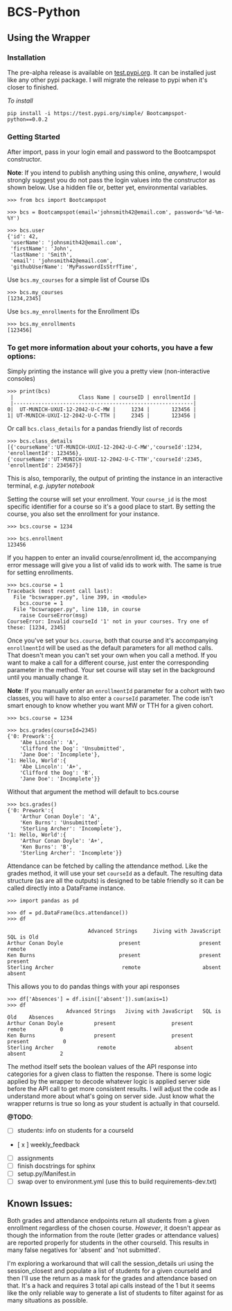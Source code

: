# BCS-Python

## Using the Wrapper

### Installation

The pre-alpha release is available on [test.pypi.org](test.pypi.org/project/Bootcampspot-python/0.0.1/). It can be installed just like any other pypi package. I will migrate the release to pypi when it's closer to finished.

_To install_

```
pip install -i https://test.pypi.org/simple/ Bootcampspot-python==0.0.2
```

### Getting Started

After import, pass in your login email and password to the Bootcampspot constructor.

**Note**: If you intend to publish anything using this online, _anywhere_, I would strongly suggest you do not pass the login values into the constructor as shown below. Use a hidden file or, better yet, environmental variables.

```
>>> from bcs import Bootcampspot

>>> bcs = Bootcampspot(email='johnsmith42@email.com', password='%d-%m-%Y')

>>> bcs.user
{'id': 42,
 'userName': 'johnsmith42@email.com',
 'firstName': 'John',
 'lastName': 'Smith',
 'email': 'johnsmith42@email.com',
 'githubUserName': 'MyPasswordIsStrfTime',
```

Use `bcs.my_courses` for a simple list of Course IDs

```
>>> bcs.my_courses
[1234,2345]
```

Use `bcs.my_enrollments` for the Enrollment IDs

```
>>> bcs.my_enrollments
[123456]
```

### To get more information about your cohorts, you have a few options:

Simply printing the instance will give you a pretty view (non-interactive consoles)

```
>>> print(bcs)
 |                     Class Name | courseID | enrollmentId |
 |----------------------------------------------------------|
0|  UT-MUNICH-UXUI-12-2042-U-C-MW |     1234 |       123456 |
1| UT-MUNICH-UXUI-12-2042-U-C-TTH |     2345 |       123456 |
```

Or call `bcs.class_details` for a pandas friendly list of records

```
>>> bcs.class_details
[{'courseName':'UT-MUNICH-UXUI-12-2042-U-C-MW','courseId':1234, 'enrollmentId': 123456},
{'courseName':'UT-MUNICH-UXUI-12-2042-U-C-TTH','courseId':2345, 'enrollmentId': 234567}]
```

This is also, temporarily, the output of printing the instance in an interactive terminal, _e.g. jupyter notebook_

Setting the course will set your enrollment. Your `course_id` is the most specific identifier for a course so it's a good place to start. By setting the course, you also set the enrollment for your instance.

```
>>> bcs.course = 1234

>>> bcs.enrollment
123456
```

If you happen to enter an invalid course/enrollment id, the accompanying error message will give you a list of valid ids to work with. The same is true for setting enrollments.

```
>>> bcs.course = 1
Traceback (most recent call last):
  File "bcswrapper.py", line 399, in <module>
    bcs.course = 1
  File "bcswrapper.py", line 110, in course
    raise CourseError(msg)
CourseError: Invalid courseId '1' not in your courses. Try one of these: [1234, 2345]
```

Once you've set your `bcs.course`, both that course and it's accompanying `enrollmentId` will be used as the default parameters for all method calls. That doesn't mean you can't set your own when you call a method. If you want to make a call for a different course, just enter the corresponding parameter in the method. Your set course will stay set in the background until you manually change it.

**Note**: If you manually enter an `enrollmentId` parameter for a cohort with two classes, you will have to also enter a `courseId` parameter. The code isn't smart enough to know whether you want MW or TTH for a given cohort.

```
>>> bcs.course = 1234

>>> bcs.grades(courseId=2345)
{'0: Prework':{
    'Abe Lincoln': 'A',
    'Clifford the Dog': 'Unsubmitted',
    'Jane Doe': 'Incomplete'},
'1: Hello, World':{
    'Abe Lincoln': 'A+',
    'Clifford the Dog': 'B',
    'Jane Doe': 'Incomplete'}}
```

Without that argument the method will default to bcs.course

```
>>> bcs.grades()
{'0: Prework':{
    'Arthur Conan Doyle': 'A',
    'Ken Burns': 'Unsubmitted',
    'Sterling Archer': 'Incomplete'},
'1: Hello, World':{
    'Arthur Conan Doyle': 'A+',
    'Ken Burns': 'B',
    'Sterling Archer': 'Incomplete'}}
```

Attendance can be fetched by calling the attendance method. Like the grades method, it will use your set `courseId` as a default. The resulting data structure (as are all the outputs) is designed to be table friendly so it can be called directly into a DataFrame instance.

```
>>> import pandas as pd

>>> df = pd.DataFrame(bcs.attendance())
>>> df

                          Advanced Strings     Jiving with JavaScript      SQL is Old
Arthur Conan Doyle                  present                   present          remote
Ken Burns                           present                   present         present
Sterling Archer                      remote                    absent          absent

```

This allows you to do pandas things with your api responses

```
>>> df['Absences'] = df.isin(['absent']).sum(axis=1)
>>> df
                   Advanced Strings   Jiving with JavaScript   SQL is Old    Absences
Arthur Conan Doyle          present                  present       remote           0
Ken Burns                   present                  present      present           0
Sterling Archer              remote                   absent       absent           2

```

The method itself sets the boolean values of the API response into categories for a given class to flatten the response. There is some logic applied by the wrapper to decode whatever logic is applied server side before the API call to get more consistent results. I will adjust the code as I understand more about what's going on server side. Just know what the wrapper returns is true so long as your student is actually in that courseId.

**@TODO**:

- [ ] students: info on students for a courseId
- [ x ] weekly_feedback
- [ ] assignments
- [ ] finish docstrings for sphinx
- [ ] setup.py/Manifest.in
- [ ] swap over to environment.yml (use this to build requirements-dev.txt)

## Known Issues:

Both grades and attendance endpoints return all students from a given enrollment regardless of the chosen course. _However_, it doesn't appear as though the information from the route (letter grades or attendance values) are reported properly for students in the other courseId. This results in many false negatives for 'absent' and 'not submitted'.

I'm exploring a workaround that will call the session_details uri using the session_closest and populate a list of students for a given courseId and then I'll use the return as a mask for the grades and attendance based on that. It's a hack and requires 3 total api calls instead of the 1 but it seems like the only reliable way to generate a list of students to filter against for as many situations as possible.

